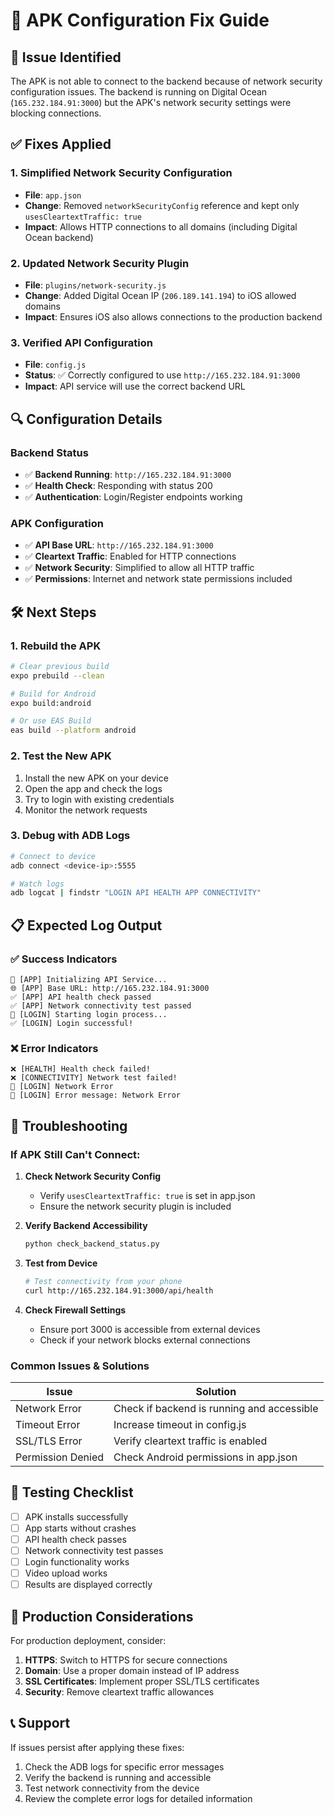 # 🔧 APK Configuration Fix Guide

## 🚨 **Issue Identified**
The APK is not able to connect to the backend because of network security configuration issues. The backend is running on Digital Ocean (`165.232.184.91:3000`) but the APK's network security settings were blocking connections.

## ✅ **Fixes Applied**

### 1. **Simplified Network Security Configuration**
- **File**: `app.json`
- **Change**: Removed `networkSecurityConfig` reference and kept only `usesCleartextTraffic: true`
- **Impact**: Allows HTTP connections to all domains (including Digital Ocean backend)

### 2. **Updated Network Security Plugin**
- **File**: `plugins/network-security.js`
- **Change**: Added Digital Ocean IP (`206.189.141.194`) to iOS allowed domains
- **Impact**: Ensures iOS also allows connections to the production backend

### 3. **Verified API Configuration**
- **File**: `config.js`
- **Status**: ✅ Correctly configured to use `http://165.232.184.91:3000`
- **Impact**: API service will use the correct backend URL

## 🔍 **Configuration Details**

### **Backend Status**
- ✅ **Backend Running**: `http://165.232.184.91:3000`
- ✅ **Health Check**: Responding with status 200
- ✅ **Authentication**: Login/Register endpoints working

### **APK Configuration**
- ✅ **API Base URL**: `http://165.232.184.91:3000`
- ✅ **Cleartext Traffic**: Enabled for HTTP connections
- ✅ **Network Security**: Simplified to allow all HTTP traffic
- ✅ **Permissions**: Internet and network state permissions included

## 🛠️ **Next Steps**

### **1. Rebuild the APK**
```bash
# Clear previous build
expo prebuild --clean

# Build for Android
expo build:android

# Or use EAS Build
eas build --platform android
```

### **2. Test the New APK**
1. Install the new APK on your device
2. Open the app and check the logs
3. Try to login with existing credentials
4. Monitor the network requests

### **3. Debug with ADB Logs**
```bash
# Connect to device
adb connect <device-ip>:5555

# Watch logs
adb logcat | findstr "LOGIN API HEALTH APP CONNECTIVITY"
```

## 📋 **Expected Log Output**

### **✅ Success Indicators**
```
🚀 [APP] Initializing API Service...
🌐 [APP] Base URL: http://165.232.184.91:3000
✅ [APP] API health check passed
✅ [APP] Network connectivity test passed
🔐 [LOGIN] Starting login process...
✅ [LOGIN] Login successful!
```

### **❌ Error Indicators**
```
❌ [HEALTH] Health check failed!
❌ [CONNECTIVITY] Network test failed!
🚨 [LOGIN] Network Error
📡 [LOGIN] Error message: Network Error
```

## 🔧 **Troubleshooting**

### **If APK Still Can't Connect:**

1. **Check Network Security Config**
   - Verify `usesCleartextTraffic: true` is set in app.json
   - Ensure the network security plugin is included

2. **Verify Backend Accessibility**
   ```bash
   python check_backend_status.py
   ```

3. **Test from Device**
   ```bash
   # Test connectivity from your phone
   curl http://165.232.184.91:3000/api/health
   ```

4. **Check Firewall Settings**
   - Ensure port 3000 is accessible from external devices
   - Check if your network blocks external connections

### **Common Issues & Solutions**

| Issue | Solution |
|-------|----------|
| Network Error | Check if backend is running and accessible |
| Timeout Error | Increase timeout in config.js |
| SSL/TLS Error | Verify cleartext traffic is enabled |
| Permission Denied | Check Android permissions in app.json |

## 📱 **Testing Checklist**

- [ ] APK installs successfully
- [ ] App starts without crashes
- [ ] API health check passes
- [ ] Network connectivity test passes
- [ ] Login functionality works
- [ ] Video upload works
- [ ] Results are displayed correctly

## 🚀 **Production Considerations**

For production deployment, consider:
1. **HTTPS**: Switch to HTTPS for secure connections
2. **Domain**: Use a proper domain instead of IP address
3. **SSL Certificates**: Implement proper SSL/TLS certificates
4. **Security**: Remove cleartext traffic allowances

## 📞 **Support**

If issues persist after applying these fixes:
1. Check the ADB logs for specific error messages
2. Verify the backend is running and accessible
3. Test network connectivity from the device
4. Review the complete error logs for detailed information

